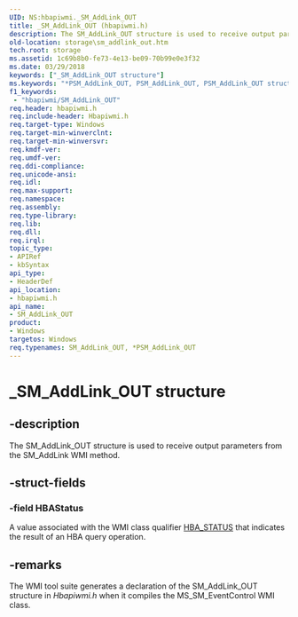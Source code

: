 ```yaml
---
UID: NS:hbapiwmi._SM_AddLink_OUT
title: _SM_AddLink_OUT (hbapiwmi.h)
description: The SM_AddLink_OUT structure is used to receive output parameters from the SM_AddLink WMI method.
old-location: storage\sm_addlink_out.htm
tech.root: storage
ms.assetid: 1c69b8b0-fe73-4e13-be09-70b99e0e3f32
ms.date: 03/29/2018
keywords: ["_SM_AddLink_OUT structure"]
ms.keywords: "*PSM_AddLink_OUT, PSM_AddLink_OUT, PSM_AddLink_OUT structure pointer [Storage Devices], SM_AddLink_OUT, SM_AddLink_OUT structure [Storage Devices], _SM_AddLink_OUT, hbapiwmi/PSM_AddLink_OUT, hbapiwmi/SM_AddLink_OUT, storage.sm_addlink_out, structs-Fibre_a02f38fd-ea37-42cb-9c3d-387ffb097893.xml"
f1_keywords:
 - "hbapiwmi/SM_AddLink_OUT"
req.header: hbapiwmi.h
req.include-header: Hbapiwmi.h
req.target-type: Windows
req.target-min-winverclnt: 
req.target-min-winversvr: 
req.kmdf-ver: 
req.umdf-ver: 
req.ddi-compliance: 
req.unicode-ansi: 
req.idl: 
req.max-support: 
req.namespace: 
req.assembly: 
req.type-library: 
req.lib: 
req.dll: 
req.irql: 
topic_type:
- APIRef
- kbSyntax
api_type:
- HeaderDef
api_location:
- hbapiwmi.h
api_name:
- SM_AddLink_OUT
product:
- Windows
targetos: Windows
req.typenames: SM_AddLink_OUT, *PSM_AddLink_OUT
---
```


# _SM_AddLink_OUT structure


## -description


The SM_AddLink_OUT structure is used to receive output parameters from the SM_AddLink WMI method.


## -struct-fields




### -field HBAStatus

A value associated with the WMI class qualifier <a href="https://docs.microsoft.com/windows-hardware/drivers/storage/hba-status">HBA_STATUS</a> that indicates the result of an HBA query operation.


## -remarks



The WMI tool suite generates a declaration of the SM_AddLink_OUT structure in <i>Hbapiwmi.h</i> when it compiles the MS_SM_EventControl WMI class.



